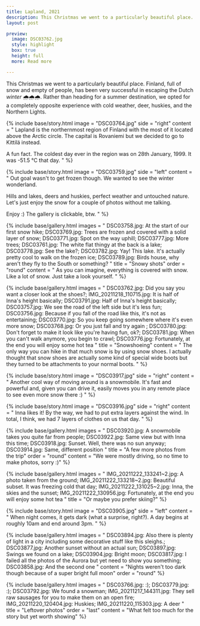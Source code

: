 ```yaml
---
title: Lapland, 2021
description: This Christmas we went to a particularly beautiful place. Finland, full of snow and empty of people, has been very successful in escaping the Dutch winter 🌧️🌧️🌧️ [5 mins, ~30 Mb]
layout: post

preview:
  image: DSC03762.jpg
  style: highlight
  box: true
  height: full
  more: Read more

---
```


This Christmas we went to a particularly beautiful place. Finland, full of snow and empty of people, has been very successful in escaping the Dutch _winter_ 🌧️🌧️🌧️. Rather than heading for a summer destination, we opted for a completely opposite experience with cold weather, deer, huskies, and the Northern Lights.

{% include base/story.html
  image = "DSC03764.jpg"
  side = "right"
  content = "
  Lapland is the northernmost region of Finland with the most of it located above the Arctic circle. The capital is Rovaniemi but we decided to go to Kittilä instead.

  A fun fact. The coldest day ever in the region was on 28th January, 1999. It was -51.5 °C that day.
  "
%}

{% include base/story.html
  image = "DSC03759.jpg"
  side = "left"
  content = "
  Out goal wasn't to get frozen though. We wanted to see the winter wonderland.

  Hills and lakes, deers and huskies, perfect weather and untouched nature. Let's just enjoy the snow for a couple of photos without me talking.

  Enjoy :) The gallery is clickable, btw.
  "
%}

{% include base/gallery.html
  images = "
    DSC03758.jpg: At the start of our first snow hike;
    DSC03769.jpg: Trees are frozen and covered with a solid layer of snow;
    DSC03771.jpg: Spot on the way uphill;
    DSC03777.jpg: More trees;
    DSC03761.jpg: The white flat thingy at the back is a lake;
    DSC03778.jpg: See the lake?;
    DSC03782.jpg: Yay! This lake. It's actually pretty cool to walk on the frozen ice;
    DSC03789.jpg: Birds house, why aren't they fly to the South or something?
    "
  title   = "Snowy shots"
  order   = "round"
  content = "
  As you can imagine, everything is covered with snow. Like a lot of snow. Just take a look yourself.
  "
%}

{% include base/gallery.html
  images = "
    DSC03762.jpg: Did you say you want a closer look at the shoes?;
    IMG_20211218_110715.jpg: It is half of Inna's height basically;
    DSC03791.jpg: Half of Inna's height basically;
    DSC03757.jpg: We see the road of the left side but it's less fun;
    DSC03756.jpg: Because if you fall of the road like this, it's not as entertaining;
    DSC03770.jpg: So you keep going somewhere where it's even more snow;
    DSC03768.jpg: Or you just fall and try again ;
    DSC03780.jpg: Don't forget to make it look like you're having fun, ok?;
    DSC03781.jpg: When you can't walk anymore, you begin to crawl;
    DSC03776.jpg: Fortunately, at the end you will enjoy some hot tea
    "
  title   = "Snowshoeing"
  content = "
  The only way you can hike in that much snow is by using snow shoes.
  I actually thought that snow shoes are actually some kind of special wide boots but they turned to be attachments to your normal boots.
  "
%}

{% include base/story.html
  image = "DSC03917.jpg"
  side = "right"
  content = "
  Another cool way of moving around is a snowmobile. It's fast and powerful and, given you can drive it, easily moves you in any remote place to see even more snow there :)
  "
%}

{% include base/story.html
  image = "DSC03916.jpg"
  side = "right"
  content = "
  Inna likes it! By the way, we had to put extra layers against the wind. In total, I think, we had 7 layers of clothes on us that day.
  "
%}

{% include base/gallery.html
  images = "
    DSC03920.jpg: A snowmobile takes you quite far from people;
    DSC03922.jpg: Same view but with Inna this time;
    DSC03918.jpg: Sunset. Well, there was no sun anyway;
    DSC03914.jpg: Same, different position
    "
  title   = "A few more photos from the trip"
  order   = "round"
  content = "We were mostly driving, so no time to make photos, sorry :)"
%}

{% include base/gallery.html
  images = "
    IMG_20211222_133241~2.jpg: A photo taken from the ground;
    IMG_20211222_133218~2.jpg: Beautiful subset. It was freezing cold that day;
    IMG_20211222_131025~2.jpg: Inna, the skies and the sunset;
    IMG_20211222_130956.jpg: Fortunately, at the end you will enjoy some hot tea
    "
  title   = "Or maybe you prefer skiing?"
%}

{% include base/story.html
  image = "DSC03905.jpg"
  side = "left"
  content = "
  When night comes, it gets dark (what a surprise, right?). A day begins at roughly 10am and end around 3pm.
  "
%}

{% include base/gallery.html
  images = "
    DSC03894.jpg: Also there is plenty of light in a city including some decorative stuff like this sleighs.;
    DSC03877.jpg: Another sunset without an actual sun;
    DSC03897.jpg: Swings we found on a lake;
    DSC03904.jpg: Bright moon;
    DSC03817.jpg: I failed all the photos of the Aurora but yet need to show you something;
    DSC03858.jpg: And the second one
    "
  content   = "Nights weren't too dark though because of a super bright full moon"
  order   = "round"
%}

{% include base/gallery.html
  images = "
    DSC03766.jpg: :);
    DSC03779.jpg: :);
    DSC03792.jpg: We found a snowman;
    IMG_20211217_144311.jpg: They sell raw sausages for you to make them on an open fire;
    IMG_20211220_120404.jpg: Huskies;
    IMG_20211220_115303.jpg: A deer
    "
  title   = "Leftover photos"
  order   = "last"
  content = "What felt too much for the story but yet worth showing"
%}
